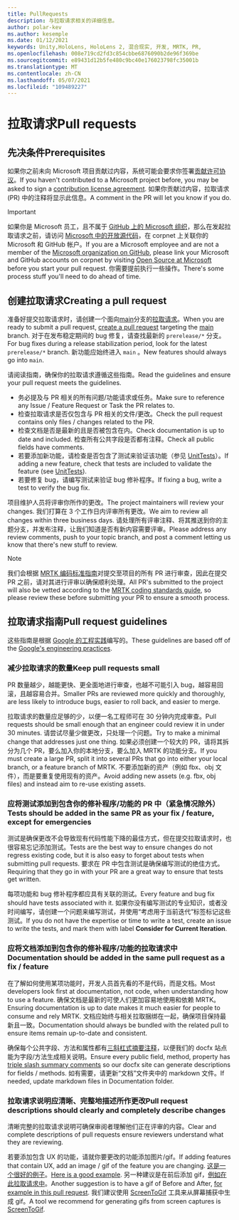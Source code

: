 ```yaml
---
title: PullRequests
description: 与拉取请求相关的详细信息。
author: polar-kev
ms.author: kesemple
ms.date: 01/12/2021
keywords: Unity,HoloLens, HoloLens 2, 混合现实, 开发, MRTK, PR,
ms.openlocfilehash: 008e719cd2fd3c854cbbe6876090b2de96f369be
ms.sourcegitcommit: e89431d12b5fe480c9bc40e176023798fc35001b
ms.translationtype: MT
ms.contentlocale: zh-CN
ms.lasthandoff: 05/07/2021
ms.locfileid: "109489227"
---
```

# <a name="pull-requests"></a><span data-ttu-id="b58d2-104">拉取请求</span><span class="sxs-lookup"><span data-stu-id="b58d2-104">Pull requests</span></span>

## <a name="prerequisites"></a><span data-ttu-id="b58d2-105">先决条件</span><span class="sxs-lookup"><span data-stu-id="b58d2-105">Prerequisites</span></span>

<span data-ttu-id="b58d2-106">如果你之前未向 Microsoft 项目贡献过内容，系统可能会要求你签署[贡献许可协议](https://cla.microsoft.com/)。</span><span class="sxs-lookup"><span data-stu-id="b58d2-106">If you haven't contributed to a Microsoft project before, you may be asked to sign a [contribution license agreement](https://cla.microsoft.com/).</span></span>
<span data-ttu-id="b58d2-107">如果你贡献过内容，拉取请求 (PR) 中的注释将显示此信息。</span><span class="sxs-lookup"><span data-stu-id="b58d2-107">A comment in the PR will let you know if you do.</span></span>

> [!IMPORTANT]
> <span data-ttu-id="b58d2-108">如果你是 Microsoft 员工，且不属于 [GitHub 上的 Microsoft 组织](https://github.com/Microsoft)，那么在发起拉取请求之前，请访问 [Microsoft 中的开放源代码](https://opensource.microsoft.com/)，在 corpnet 上关联你的 Microsoft 和 GitHub 帐户。</span><span class="sxs-lookup"><span data-stu-id="b58d2-108">If you are a Microsoft employee and are not a member of the [Microsoft organization on GitHub](https://github.com/Microsoft), please link your Microsoft and GitHub accounts on corpnet by visiting [Open Source at Microsoft](https://opensource.microsoft.com/) before you start your pull request.</span></span> <span data-ttu-id="b58d2-109">你需要提前执行一些操作。</span><span class="sxs-lookup"><span data-stu-id="b58d2-109">There's some process stuff you'll need to do ahead of time.</span></span>

## <a name="creating-a-pull-request"></a><span data-ttu-id="b58d2-110">创建拉取请求</span><span class="sxs-lookup"><span data-stu-id="b58d2-110">Creating a pull request</span></span>

<span data-ttu-id="b58d2-111">准备好提交拉取请求时，请创建一个面向[main](https://github.com/microsoft/mixedrealitytoolkit-unity/tree/main)分支的[拉取请求](https://github.com/microsoft/MixedRealityToolkit-Unity/compare/main...main?expand=1)。</span><span class="sxs-lookup"><span data-stu-id="b58d2-111">When you are ready to submit a pull request, [create a pull request](https://github.com/microsoft/MixedRealityToolkit-Unity/compare/main...main?expand=1) targeting the [main](https://github.com/microsoft/mixedrealitytoolkit-unity/tree/main) branch.</span></span> <span data-ttu-id="b58d2-112">对于在发布稳定期间的 bug 修复，请查找最新的 `prerelease/*` 分支。</span><span class="sxs-lookup"><span data-stu-id="b58d2-112">For bug fixes during a release stabilization period, look for the latest `prerelease/*` branch.</span></span> <span data-ttu-id="b58d2-113">新功能应始终进入 `main` 。</span><span class="sxs-lookup"><span data-stu-id="b58d2-113">New features should always go into `main`.</span></span>

<span data-ttu-id="b58d2-114">请阅读指南，确保你的拉取请求遵循这些指南。</span><span class="sxs-lookup"><span data-stu-id="b58d2-114">Read the guidelines and ensure your pull request meets the guidelines.</span></span>

* <span data-ttu-id="b58d2-115">务必提及与 PR 相关的所有问题/功能请求或任务。</span><span class="sxs-lookup"><span data-stu-id="b58d2-115">Make sure to reference any Issue / Feature Request or Task the PR relates to.</span></span>
* <span data-ttu-id="b58d2-116">检查拉取请求是否仅包含与 PR 相关的文件/更改。</span><span class="sxs-lookup"><span data-stu-id="b58d2-116">Check the pull request contains only files / changes related to the PR.</span></span>
* <span data-ttu-id="b58d2-117">检查文档是否是最新的且是否被包含在内。</span><span class="sxs-lookup"><span data-stu-id="b58d2-117">Check documentation is up to date and included.</span></span> <span data-ttu-id="b58d2-118">检查所有公共字段是否都有注释。</span><span class="sxs-lookup"><span data-stu-id="b58d2-118">Check all public fields have comments.</span></span>
* <span data-ttu-id="b58d2-119">若要添加新功能，请检查是否包含了测试来验证该功能（参见 [UnitTests](../contributing/unit-tests.md)）。</span><span class="sxs-lookup"><span data-stu-id="b58d2-119">If adding a new feature, check that tests are included to validate the feature (see [UnitTests](../contributing/unit-tests.md)).</span></span>
* <span data-ttu-id="b58d2-120">若要修复 bug，请编写测试来验证 bug 修补程序。</span><span class="sxs-lookup"><span data-stu-id="b58d2-120">If fixing a bug, write a test to verify the bug fix.</span></span>

<span data-ttu-id="b58d2-121">项目维护人员将评审你所作的更改。</span><span class="sxs-lookup"><span data-stu-id="b58d2-121">The project maintainers will review your changes.</span></span> <span data-ttu-id="b58d2-122">我们打算在 3 个工作日内评审所有更改。</span><span class="sxs-lookup"><span data-stu-id="b58d2-122">We aim to review all changes within three business days.</span></span> <span data-ttu-id="b58d2-123">请处理所有评审注释、将其推送到你的主题分支，并发布注释，让我们知道是否有新内容需要评审。</span><span class="sxs-lookup"><span data-stu-id="b58d2-123">Please address any review comments, push to your topic branch, and post a comment letting us know that there's new stuff to review.</span></span>

> [!NOTE]
> <span data-ttu-id="b58d2-124">我们会根据 [MRTK 编码标准指南](../contributing/coding-guidelines.md)对提交至项目的所有 PR 进行审查，因此在提交 PR 之前，请对其进行评审以确保顺利处理。</span><span class="sxs-lookup"><span data-stu-id="b58d2-124">All PR's submitted to the project will also be vetted according to the [MRTK coding standards guide](../contributing/coding-guidelines.md), so please review these before submitting your PR to ensure a smooth process.</span></span>

## <a name="pull-request-guidelines"></a><span data-ttu-id="b58d2-125">拉取请求指南</span><span class="sxs-lookup"><span data-stu-id="b58d2-125">Pull request guidelines</span></span>

<span data-ttu-id="b58d2-126">这些指南是根据 [Google 的工程实践](https://google.github.io/eng-practices/review/developer/small-cls.html)编写的。</span><span class="sxs-lookup"><span data-stu-id="b58d2-126">These guidelines are based off of the [Google's engineering practices](https://google.github.io/eng-practices/review/developer/small-cls.html).</span></span>

### <a name="keep-pull-requests-small"></a><span data-ttu-id="b58d2-127">减少拉取请求的数量</span><span class="sxs-lookup"><span data-stu-id="b58d2-127">Keep pull requests small</span></span>

<span data-ttu-id="b58d2-128">PR 数量越少，越能更快、更全面地进行审查，也越不可能引入 bug，越容易回滚，且越容易合并。</span><span class="sxs-lookup"><span data-stu-id="b58d2-128">Smaller PRs are reviewed more quickly and thoroughly, are less likely to introduce bugs, easier to roll back, and easier to merge.</span></span>

<span data-ttu-id="b58d2-129">拉取请求的数量应足够的少，以便一名工程师可在 30 分钟内完成审查。</span><span class="sxs-lookup"><span data-stu-id="b58d2-129">Pull requests should be small enough that an engineer could review it in under 30 minutes.</span></span> <span data-ttu-id="b58d2-130">请尝试尽量少做更改，只处理一个问题。</span><span class="sxs-lookup"><span data-stu-id="b58d2-130">Try to make a minimal change that addresses just one thing.</span></span> <span data-ttu-id="b58d2-131">如果必须创建一个较大的 PR，请将其拆分为几个 PR，要么加入你的本地分支，要么加入 MRTK 的功能分支。</span><span class="sxs-lookup"><span data-stu-id="b58d2-131">If you must create a large PR, split it into several PRs that go into either your local branch, or a feature branch of MRTK.</span></span> <span data-ttu-id="b58d2-132">不要添加新的资产（例如 fbx、obj 文件），而是要重复使用现有的资产。</span><span class="sxs-lookup"><span data-stu-id="b58d2-132">Avoid adding new assets (e.g. fbx, obj files) and instead aim to re-use existing assets.</span></span>

### <a name="tests-should-be-added-in-the-same-pr-as-your-fix--feature-except-for-emergencies"></a><span data-ttu-id="b58d2-133">应将测试添加到包含你的修补程序/功能的 PR 中（紧急情况除外）</span><span class="sxs-lookup"><span data-stu-id="b58d2-133">Tests should be added in the same PR as your fix / feature, except for emergencies</span></span>

<span data-ttu-id="b58d2-134">测试是确保更改不会导致现有代码性能下降的最佳方式，但在提交拉取请求时，也很容易忘记添加测试。</span><span class="sxs-lookup"><span data-stu-id="b58d2-134">Tests are the best way to ensure changes do not regress existing code, but it is also easy to forget about tests when submitting pull requests.</span></span> <span data-ttu-id="b58d2-135">要求在 PR 中包含测试是确保编写测试的绝佳方式。</span><span class="sxs-lookup"><span data-stu-id="b58d2-135">Requiring that they go in with your PR are a great way to ensure that tests get written.</span></span>

<span data-ttu-id="b58d2-136">每项功能和 bug 修补程序都应具有关联的测试。</span><span class="sxs-lookup"><span data-stu-id="b58d2-136">Every feature and bug fix should have tests associated with it.</span></span> <span data-ttu-id="b58d2-137">如果你没有编写测试的专业知识，或者没时间编写，请创建一个问题来编写测试，并使用“考虑用于当前迭代”标签标记这些测试。</span><span class="sxs-lookup"><span data-stu-id="b58d2-137">If you do not have the expertise or time to write a test, create an issue to write the tests, and mark them with label **Consider for Current Iteration**.</span></span>

### <a name="documentation-should-be-added-in-the-same-pull-request-as-a-fix--feature"></a><span data-ttu-id="b58d2-138">应将文档添加到包含你的修补程序/功能的拉取请求中</span><span class="sxs-lookup"><span data-stu-id="b58d2-138">Documentation should be added in the same pull request as a fix / feature</span></span>

<span data-ttu-id="b58d2-139">在了解如何使用某项功能时，开发人员首先看的不是代码，而是文档。</span><span class="sxs-lookup"><span data-stu-id="b58d2-139">Most developers look first at documentation, not code, when understanding how to use a feature.</span></span> <span data-ttu-id="b58d2-140">确保文档是最新的可使人们更加容易地使用和依赖 MRTK。</span><span class="sxs-lookup"><span data-stu-id="b58d2-140">Ensuring documentation is up to date makes it much easier for people to consume and rely MRTK.</span></span>  <span data-ttu-id="b58d2-141">文档应始终与相关拉取捆绑在一起，确保项目保持最新且一致。</span><span class="sxs-lookup"><span data-stu-id="b58d2-141">Documentation should always be bundled with the related pull to ensure items remain up-to-date and consistent.</span></span>

<span data-ttu-id="b58d2-142">确保每个公共字段、方法和属性都有[三斜杠式摘要注释](https://dotnet.github.io/docfx/spec/triple_slash_comments_spec.html)，以便我们的 docfx 站点能为字段/方法生成相关说明。</span><span class="sxs-lookup"><span data-stu-id="b58d2-142">Ensure every public field, method, property has [triple slash summary comments](https://dotnet.github.io/docfx/spec/triple_slash_comments_spec.html) so our docfx site can generate descriptions for fields / methods.</span></span> <span data-ttu-id="b58d2-143">如有需要，请更新“文档”文件夹中的 markdown 文件。</span><span class="sxs-lookup"><span data-stu-id="b58d2-143">If needed, update markdown files in Documentation folder.</span></span>

### <a name="pull-request-descriptions-should-clearly-and-completely-describe-changes"></a><span data-ttu-id="b58d2-144">拉取请求说明应清晰、完整地描述所作更改</span><span class="sxs-lookup"><span data-stu-id="b58d2-144">Pull request descriptions should clearly and completely describe changes</span></span>

<span data-ttu-id="b58d2-145">清晰完整的拉取请求说明可确保审阅者理解他们正在评审的内容。</span><span class="sxs-lookup"><span data-stu-id="b58d2-145">Clear and complete descriptions of pull requests ensure reviewers understand what they are reviewing.</span></span>

<span data-ttu-id="b58d2-146">若要添加包含 UX 的功能，请就你要更改的功能添加图片/gif。</span><span class="sxs-lookup"><span data-stu-id="b58d2-146">If adding features that contain UX, add an image / gif of the feature you are changing.</span></span> <span data-ttu-id="b58d2-147">[这是一个很好的例子](https://github.com/microsoft/MixedRealityToolkit-Unity/pull/4532)。</span><span class="sxs-lookup"><span data-stu-id="b58d2-147">[Here is a good example](https://github.com/microsoft/MixedRealityToolkit-Unity/pull/4532).</span></span> <span data-ttu-id="b58d2-148">另一种建议是在前后添加 gif，[例如在此拉取请求中](https://github.com/microsoft/MixedRealityToolkit-Unity/pull/5896)。</span><span class="sxs-lookup"><span data-stu-id="b58d2-148">Another suggestion is to have a gif of Before and After, [for example in this pull request](https://github.com/microsoft/MixedRealityToolkit-Unity/pull/5896).</span></span> <span data-ttu-id="b58d2-149">我们建议使用 [ScreenToGif](https://www.screentogif.com/) 工具来从屏幕捕获中生成 gif。</span><span class="sxs-lookup"><span data-stu-id="b58d2-149">A tool we recommend for generating gifs from screen captures is [ScreenToGif](https://www.screentogif.com/).</span></span>
